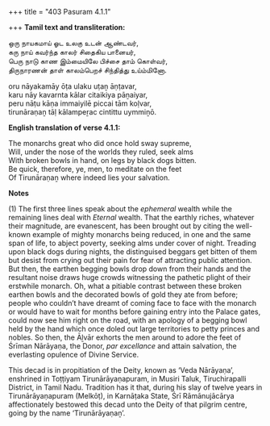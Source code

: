 +++
title = "403 Pasuram 4.1.1"

+++
**Tamil text and transliteration:**

ஒரு நாயகமாய் ஓட உலகு உடன் ஆண்டவர்,  
கரு நாய் கவர்ந்த காலர் சிதைகிய பானையர்,  
பெரு நாடு காண இம்மையிலே பிச்சை தாம் கொள்வர்,  
திருநாரணன் தாள் காலம்பெறச் சிந்தித்து உய்ம்மினோ.

oru nāyakamāy ōṭa ulaku uṭaṉ āṇṭavar,  
karu nāy kavarnta kālar citaikiya pāṉaiyar,  
peru nāṭu kāṇa immaiyilē piccai tām koḷvar,  
tirunāraṇaṉ tāḷ kālampeṟac cintittu uymmiṉō.

**English translation of verse 4.1.1:**

The monarchs great who did once hold sway supreme,  
Will, under the nose of the worlds they ruled, seek alms  
With broken bowls in hand, on legs by black dogs bitten.  
Be quick, therefore, ye, men, to meditate on the feet  
Of Tirunāraṇaṉ where indeed lies your salvation.

**Notes**

\(1\) The first three lines speak about the *ephemeral* wealth while the remaining lines deal with *Eternal* wealth. That the earthly riches, whatever their magnitude, are evanescent, has been brought out by citing the well-known example of mighty monarchs being reduced, in one and the same span of life, to abject poverty, seeking alms under cover of night. Treading upon black dogs during nights, the distinguised beggars get bitten of them but desist from crying out their pain for fear of attracting public attention. But then, the earthen begging bowls drop down from their hands and the resultant noise draws huge crowds witnessing the pathetic plight of their erstwhile monarch. Oh, what a pitiable contrast between these broken earthen bowls and the decorated bowls of gold they ate from before; people who couldn’t have dreamt of coming face to face with the monarch or would have to wait for months before gaining entry into the Palace gates, could now see him right on the road, with an apology of a begging bowl held by the hand which once doled out large territories to petty princes and nobles. So then, the Āḻvār exhorts the men around to adore the feet of Śrīman Nārāyaṇa, the Donor, *par excellance* and attain salvation, the everlasting opulence of Divine Service.

This decad is in propitiation of the Deity, known as ‘Veda Nārāyaṇa’, enshrined in Toṭṭiyam Tirunārāyaṇapuram, in Musiri Taluk, Tiruchirapalli District, in Tamil Nadu. Tradition has it that, during his slay of twelve years in Tirunārāyaṇapuram (Melkōṭ), in Karnāṭaka State, Śrī Rāmānujācārya affectionately bestowed this decad unto the Deity of that pilgrim centre, going by the name ‘Tirunārāyaṇaṉ’.


